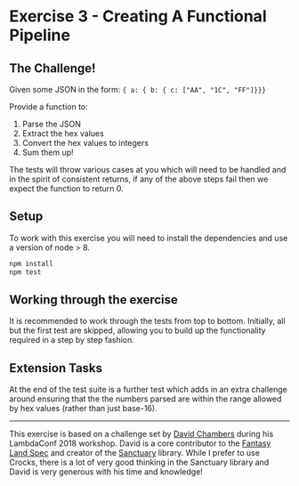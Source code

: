 # Exercise 3 - Creating A Functional Pipeline

## The Challenge!

Given some JSON in the form:
`{ a: { b: { c: ["AA", "1C", "FF"]}}}`

Provide a function to:
1. Parse the JSON
2. Extract the hex values
3. Convert the hex values to integers
4. Sum them up!

The tests will throw various cases at you which will need to be handled and in the spirit of consistent returns,
if any of the above steps fail then we expect the function to return 0.

## Setup

To work with this exercise you will need to install the dependencies and use a version of node > 8.

```bash
npm install
npm test
```

## Working through the exercise

It is recommended to work through the tests from top to bottom. Initially, all but the first test are skipped, allowing you to build up the functionality required in a step by step fashion.

## Extension Tasks

At the end of the test suite is a further test which adds in an extra challenge around ensuring that the the numbers parsed are within the range allowed by hex values (rather than just base-16).

---

This exercise is based on a challenge set by [David Chambers](https://github.com/davidchambers) during his LambdaConf 2018 workshop. David is a core contributor to the [Fantasy Land Spec](https://github.com/fantasyland/) and creator of the [Sanctuary](https://sanctuary.js.org/) library. While I prefer to use Crocks, there is a lot of very good thinking in the Sanctuary library and David is very generous with his time and knowledge!